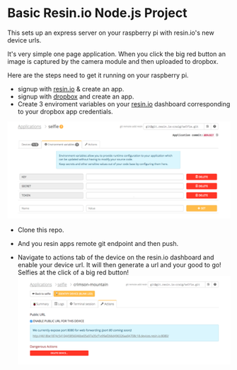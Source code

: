 # Basic Resin.io Node.js Project

This sets up an express server on your raspberry pi with resin.io's new device urls. 

It's very simple one page application. When you click the big red button an image is captured by the camera module and then uploaded to dropbox. 

Here are the steps need to get it running on your raspberry pi.

* signup with [resin.io](https://www.resin.io) & create an app. 
* signup with [dropbox](https://www.dropbox.com) and create an app. 
* Create 3 enviroment variables on your [resin.io](https://www.resin.io) dashboard corresponding to your dropbox app credentials.

![alt text](https://github.com/craig-mulligan/selfPie/blob/master/images/envars.png "Enviroment variables")

* Clone this repo. 

* And you resin apps remote git endpoint and then push. 

* Navigate to actions tab of the device on the resin.io dashboard and enable your device url. It will then generate a url and your good to go! Selfies at the click of a big red button! 
![alt text](https://github.com/craig-mulligan/selfPie/blob/master/images/device-url.png "Device Url") 



